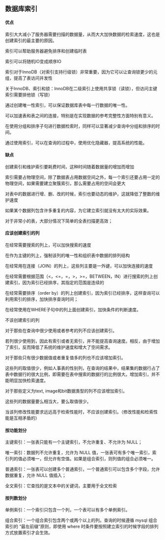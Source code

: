 ## 数据库索引

#### 优点

索引大大减小了服务器需要扫描的数据量，从而大大加快数据的检索速度，这也是创建索引的最主要的原因。

索引可以帮助服务器避免排序和创建临时表

索引可以将随机IO变成顺序IO

索引对于InnoDB（对索引支持行级锁）非常重要，因为它可以让查询锁更少的元组，提高了表访问并发性

关于InnoDB、索引和锁：InnoDB在二级索引上使用共享锁（读锁），但访问主键索引需要排他锁（写锁）

通过创建唯一性索引，可以保证数据库表中每一行数据的唯一性。

可以加速表和表之间的连接，特别是在实现数据的参考完整性方面特别有意义。

在使用分组和排序子句进行数据检索时，同样可以显著减少查询中分组和排序的时间。

通过使用索引，可以在查询的过程中，使用优化隐藏器，提高系统的性能。

#### 缺点

创建索引和维护索引要耗费时间，这种时间随着数据量的增加而增加

索引需要占物理空间，除了数据表占用数据空间之外，每一个索引还要占用一定的物理空间，如果需要建立聚簇索引，那么需要占用的空间会更大

对表中的数据进行增、删、改的时候，索引也要动态的维护，这就降低了整数的维护速度

如果某个数据列包含许多重复的内容，为它建立索引就没有太大的实际效果。

对于非常小的表，大部分情况下简单的全表扫描更高效；

#### 应该创建索引的列

在经常需要搜索的列上，可以加快搜索的速度

在作为主键的列上，强制该列的唯一性和组织表中数据的排列结构

在经常用在连接（JOIN）的列上，这些列主要是一外键，可以加快连接的速度

在经常需要根据范围（<，<=，=，>，>=，BETWEEN，IN）进行搜索的列上创建索引，因为索引已经排序，其指定的范围是连续的

在经常需要排序（order by）的列上创建索引，因为索引已经排序，这样查询可以利用索引的排序，加快排序查询时间；

在经常使用在WHERE子句中的列上面创建索引，加快条件的判断速度。

不该创建索引的列

对于那些在查询中很少使用或者参考的列不应该创建索引。

若列很少使用到，因此有索引或者无索引，并不能提高查询速度。相反，由于增加了索引，反而降低了系统的维护速度和增大了空间需求。

对于那些只有很少数据值或者重复值多的列也不应该增加索引。

这些列的取值很少，例如人事表的性别列，在查询的结果中，结果集的数据行占了表中数据行的很大比例，即需要在表中搜索的数据行的比例很大。增加索引，并不能明显加快检索速度。

对于那些定义为text, image和bit数据类型的列不应该增加索引。

这些列的数据量要么相当大，要么取值很少。

当该列修改性能要求远远高于检索性能时，不应该创建索引。（修改性能和检索性能是互相矛盾的）

#### 按功能划分

主键索引：一张表只能有一个主键索引，不允许重复、不允许为 NULL；

唯一索引：数据列不允许重复，允许为 NULL 值，一张表可有多个唯一索引，索引列的值必须唯一，但允许有空值。如果是组合索引，则列值的组合必须唯一。

普通索引：一张表可以创建多个普通索引，一个普通索引可以包含多个字段，允许数据重复，允许 NULL 值插入；

全文索引：它查找的是文本中的关键词，主要用于全文检索

#### 按列数划分

单例索引：一个索引只包含一个列，一个表可以有多个单例索引。

组合索引：一个组合索引包含两个或两个以上的列。查询的时候遵循 mysql 组合索引的 “最左前缀”原则，即使用 where 时条件要按照建立索引的时候字段的排列方式放置索引才会生效。

